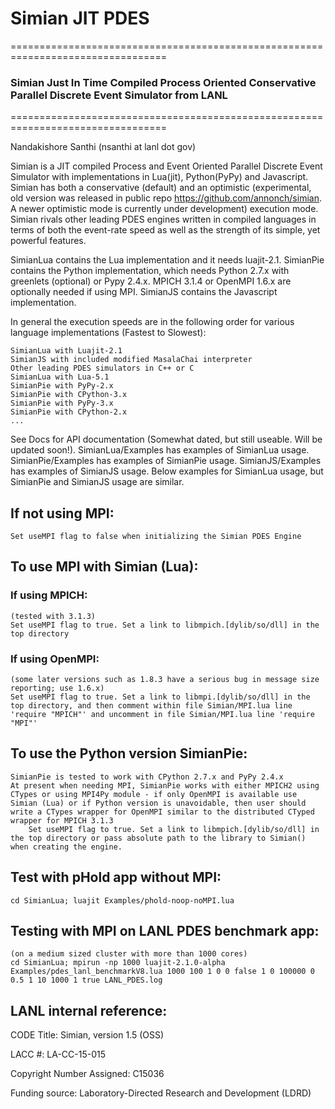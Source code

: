 # Simian JIT PDES

=================================================================================

### Simian Just In Time Compiled Process Oriented Conservative Parallel Discrete Event Simulator from LANL
=================================================================================

Nandakishore Santhi (nsanthi at lanl dot gov)

Simian is a JIT compiled Process and Event Oriented Parallel Discrete Event Simulator with implementations in Lua(jit), Python(PyPy) and Javascript.
Simian has both a conservative (default) and an optimistic (experimental, old version was released in public repo https://github.com/annonch/simian. A newer optimistic mode is currently under development) execution mode.
Simian rivals other leading PDES engines written in compiled languages in terms of both the event-rate speed as well as the strength of its simple, yet powerful features.

SimianLua contains the Lua implementation and it needs luajit-2.1.
SimianPie contains the Python implementation, which needs Python 2.7.x with greenlets (optional) or Pypy 2.4.x. MPICH 3.1.4 or OpenMPI 1.6.x are optionally needed if using MPI.
SimianJS contains the Javascript implementation.

In general the execution speeds are in the following order for various language implementations (Fastest to Slowest):

    SimianLua with Luajit-2.1
    SimianJS with included modified MasalaChai interpreter
    Other leading PDES simulators in C++ or C
    SimianLua with Lua-5.1
    SimianPie with PyPy-2.x
    SimianPie with CPython-3.x
    SimianPie with PyPy-3.x
    SimianPie with CPython-2.x
    ...

See Docs for API documentation (Somewhat dated, but still useable. Will be updated soon!).
SimianLua/Examples has examples of SimianLua usage.
SimianPie/Examples has examples of SimianPie usage.
SimianJS/Examples has examples of SimianJS usage.
Below examples for SimianLua usage, but SimianPie and SimianJS usage are similar.

## If not using MPI:
    Set useMPI flag to false when initializing the Simian PDES Engine

## To use MPI with Simian (Lua):

### If using MPICH:
    (tested with 3.1.3)
    Set useMPI flag to true. Set a link to libmpich.[dylib/so/dll] in the top directory

### If using OpenMPI:
    (some later versions such as 1.8.3 have a serious bug in message size reporting; use 1.6.x)
    Set useMPI flag to true. Set a link to libmpi.[dylib/so/dll] in the top directory, and then comment within file Simian/MPI.lua line 'require "MPICH"' and uncomment in file Simian/MPI.lua line 'require "MPI"'

## To use the Python version SimianPie:
    SimianPie is tested to work with CPython 2.7.x and PyPy 2.4.x
    At present when needing MPI, SimianPie works with either MPICH2 using CTypes or using MPI4Py module - if only OpenMPI is available use Simian (Lua) or if Python version is unavoidable, then user should write a CTypes wrapper for OpenMPI similar to the distributed CTyped wrapper for MPICH 3.1.3
        Set useMPI flag to true. Set a link to libmpich.[dylib/so/dll] in the top directory or pass absolute path to the library to Simian() when creating the engine.

## Test with pHold app without MPI:
    cd SimianLua; luajit Examples/phold-noop-noMPI.lua

## Testing with MPI on LANL PDES benchmark app:
    (on a medium sized cluster with more than 1000 cores)
    cd SimianLua; mpirun -np 1000 luajit-2.1.0-alpha Examples/pdes_lanl_benchmarkV8.lua 1000 100 1 0 0 false 1 0 100000 0 0.5 1 10 1000 1 true LANL_PDES.log

## LANL internal reference:
CODE Title: Simian, version 1.5 (OSS)

LACC #:  LA-CC-15-015

Copyright Number Assigned: C15036

Funding source: Laboratory-Directed Research and Development (LDRD)
